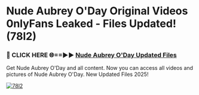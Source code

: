 # Nude Aubrey O'Day Original Videos 0nlyFans Leaked - Files Updated! (78l2)

<h3>🔴 CLICK HERE 🌐==►► <a href="https://tinyurl.com/4mcuefdz" rel="nofollow">Nude Aubrey O'Day Updated Files</a></h3>

Get Nude Aubrey O'Day and all content. Now you can access all videos and pictures of Nude Aubrey O'Day. New Updated Files 2025!

[![78l2](https://i.imgur.com/StAQSOY.gif)](https://tinyurl.com/4mcuefdz)
